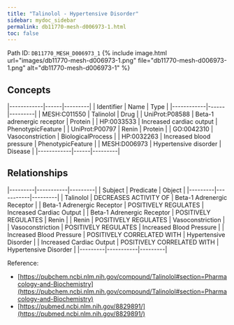 ```yaml
---
title: "Talinolol - Hypertensive Disorder"
sidebar: mydoc_sidebar
permalink: db11770-mesh-d006973-1.html
toc: false 
---
```



Path ID: `DB11770_MESH_D006973_1`
{% include image.html url="images/db11770-mesh-d006973-1.png" file="db11770-mesh-d006973-1.png" alt="db11770-mesh-d006973-1" %}

## Concepts

|------------|------|---------|
| Identifier | Name | Type    |
|------------|------|---------|
| MESH:C011550 | Talinolol | Drug |
| UniProt:P08588 | Beta-1 adrenergic receptor | Protein |
| HP:0033533 | Increased cardiac output | PhenotypicFeature |
| UniProt:P00797 | Renin | Protein |
| GO:0042310 | Vasoconstriction | BiologicalProcess |
| HP:0032263 | Increased blood pressure | PhenotypicFeature |
| MESH:D006973 | Hypertensive disorder | Disease |
|------------|------|---------|

## Relationships

|---------|-----------|---------|
| Subject | Predicate | Object  |
|---------|-----------|---------|
| Talinolol | DECREASES ACTIVITY OF | Beta-1 Adrenergic Receptor |
| Beta-1 Adrenergic Receptor | POSITIVELY REGULATES | Increased Cardiac Output |
| Beta-1 Adrenergic Receptor | POSITIVELY REGULATES | Renin |
| Renin | POSITIVELY REGULATES | Vasoconstriction |
| Vasoconstriction | POSITIVELY REGULATES | Increased Blood Pressure |
| Increased Blood Pressure | POSITIVELY CORRELATED WITH | Hypertensive Disorder |
| Increased Cardiac Output | POSITIVELY CORRELATED WITH | Hypertensive Disorder |
|---------|-----------|---------|

Reference: 
  - [https://pubchem.ncbi.nlm.nih.gov/compound/Talinolol#section=Pharmacology-and-Biochemistry](https://pubchem.ncbi.nlm.nih.gov/compound/Talinolol#section=Pharmacology-and-Biochemistry)
  - [https://pubmed.ncbi.nlm.nih.gov/8829891/](https://pubmed.ncbi.nlm.nih.gov/8829891/)
